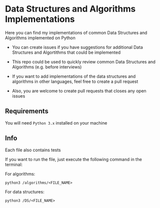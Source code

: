 # Data Structures and Algorithms Implementations
Here you can find my implementations of common Data Structures and Algorithms implemented on Python

* You can create issues if you have suggestions for additional Data Structures and Algortithms that could be implemented

* This repo could be used to quickly review common Data Structures and Algorithms (e.g. before interviews)

* If you want to add implementations of the data structures and algorithms in other languages, feel free to create a pull request

* Also, you are welcome to create pull requests that closes any open issues

## Requirements
You will need `Python 3.x` installed on your machine

## Info
Each file also contains tests

If you want to run the file, just execute the following command in the terminal:

For algorithms:

```
python3 /algorithms/<FILE_NAME>
```

For data structures:

```
python3 /DS/<FILE_NAME>
```
